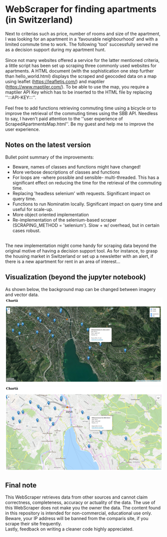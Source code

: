 # WebScraper for finding apartments (in Switzerland)

Next to criterias such as price, number of rooms and size of the apartment, I was looking for an apartment in a 'favourable neighbourhood' and with a limited commute time to work.
The following 'tool' successfully served me as a decision support during my apartment hunt.
<br><br>
Since not many websites offered a service for the latter mentioned criteria, a little script has been set up scraping three commonly used websites for apartments. 
A HTML document (with the sophistication one step further than hello_world.html) displays the scraped and geocoded data on a map using leaflet (https://leafletjs.com/) and 
maptiler (https://www.maptiler.com/). To be able to use 
the map, you require a maptiler API Key which has to be inserted to the HTML file by replacing '':::API-KEY:::''. 
<br><br>
Feel free to add functions retrieving commuting time using a bicycle or to improve the retrieval of the commuting times using the SBB API. 
Needless to say, I haven't paid attention to the ''user experience of ScrapedApartmentsMap.html''. Be my guest and help me to improve the user experience. 

## Notes on the latest version
Bullet point summary of the improvements:
* Beware, names of classes and functions might have changed!
* More verbose descriptions of classes and functions
* For loops are -where possible and sensible- multi-threaded. This has a significant effect on reducing the time for the retrieval of the commuting time.  
* Replacing 'headless selenium' with requests. Significant impact on query time.
* Functions to run Nominatim locally. Significant impact on query time and useful for scale-up.
* More object oriented implementation  
* Re-implementation of the selenium-based scraper (SCRAPING_METHOD = 'selenium'). Slow + w/ overhead, but in certain cases robust.
<br>
The new implementation might come handy for scraping data beyond the original motive of having a decision support tool. As for instance, to grasp the housing market in Switzerland or set up a newsletter with an alert, if there is a new apartment for rent in an area of interest...  

## Visualization (beyond the jupyter notebook)
As shown below, the background map can be changed between imagery and vector data. 
![Map view 1](https://github.com/kahya-se/WebScraper_ApartmentsInSwitzerland/blob/main/imgs/example02.png?raw=true)
![Map view 2](https://github.com/kahya-se/WebScraper_ApartmentsInSwitzerland/blob/main/imgs/example03.png?raw=true)

## Final note
This WebScraper retrieves data from other sources and cannot claim correctness, completeness, accuracy or actuality of the data. 
The use of this WebScraper does not make you the owner the data. 
The content found in this repository is intended for non-commercial, educational use only.<br>
Beware, your IP address will be banned from the comparis site, if you scrape their site frequently. <br>
Lastly, feedback on writing a cleaner code highly appreciated. 
